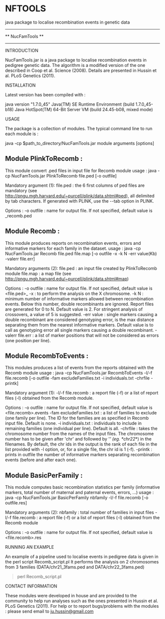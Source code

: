 # NFTOOLS
java package to localise recombination events in genetic data


*************************
**     NucFamTools     **
*************************




INTRODUCTION

NucFamTools.jar is a java package to localise recombination events in pedigree genetic data. The algorithm is a modified version of the one described in Coop et al. Science (2008). Details are presented in Hussin et al. PLoS Genetics (2011).



INSTALLATION



Latest version has been compiled with :

java version "1.7.0_45"
Java(TM) SE Runtime Environment (build 1.7.0_45-b18)
Java HotSpot(TM) 64-Bit Server VM (build 24.45-b08, mixed mode)




USAGE

The package is a collection of modules. The typical command line to run each module is :

java -cp $path_to_directory/NucFamTools.jar module arguments [options]


Module PlinkToRecomb :
--------------------
This module convert .ped files in input file for Recomb module 
 usage : java -cp NucFamTools.jar PlinkToRecomb file.ped [-o outfile]

Mandatory argument (1):
 file.ped : the 6 first columns of ped files are mandatory (see http://pngu.mgh.harvard.edu/~purcell/plink/data.shtml#ped), all delimited by tab characters. If generated with PLINK, use the --tab option in PLINK.

Options :
 -o outfile : name for output file. If not specified, default value is <file>_recomb.ped
 


Module Recomb :
-------------
This module produces reports on recombination events, errors and informative markers for each family in the dataset.
 usage : java -cp NucFamTools.jar Recomb file.ped file.map [-o outfile -x -k N -err value(Kb) -valerr file.err]

Mandatory arguments (2):
 file.ped : an input file created by PlinkToRecomb module
 file.map : a map file (see http://pngu.mgh.harvard.edu/~purcell/plink/data.shtml#map)

Options :
 -o outfile : name for output file. If not specified, default value is <file.ped>_ 
 -x : to perform the analysis on the X chromosome.
 -k N : minimum number of informative markers allowed between recombination events. Below this number, double recombinants are ignored. Report files are generated for 0 to N. Default value is 2. For stringent analysis of crossovers, a value of 5 is suggested.
 -err value : single markers causing a double recombinant are considered genotyping error, <value> is the max distance separating them from the nearest informative markers. Default value is to call as genotyping error all single markers causing a double recombinant.
 -valerr file.err : a list of marker positions that will not be considered as errors (one position per line).



Module RecombToEvents :
---------------------
This modules produces a list of events from the reports obtained with the Recomb module
 usage : java -cp NucFamTools.jar RecombToEvents -l/-f file.recomb [-o outfile -fam excludeFamilies.txt -i individuals.txt -chrfile -printk]

Mandatory argument (1):
 -l/-f file.recomb : a report file (-f) or a list of report files (-l) obtained from the Recomb module.

Options :
 -o outfile : name for output file. If not specified, default value is <file.recomb>.events
 -fam excludeFamilies.txt : a list of families to exclude (one family per line). The ID for the families are as specified in Recomb input file. Default is none.
 -i individuals.txt : individuals to include in remaining families (one individual per line). Default is all.
 -chrfile : takes the chromosome number from the names of the input files. The chromosome number has to be given after 'chr' and followed by '_' (eg. *chr22_*) in the filenames. By default, the chr ids in the output is the rank of each file in the list provided with -l option, or, for a single file, the chr id is 1 (-f). 
 -printk : prints in outfile the number of informative markers separating recombination events (before and after each one).



Module BasicPerFamily :
---------------------
This module computes basic recombination statistics per family (informative markers, total number of maternal and paternal events, errors, ...)
 usage : java -cp NucFamTools.jar BasicPerFamily nbfamily -l/-f file.recomb [-o outfile.res]

Mandatory arguments (2):
 nbfamily : total number of families in input files
 -l/-f file.recomb : a report file (-f) or a list of report files (-l) obtained from the Recomb module

Options :
 -o outfile : name for output file. If not specified, default value is <file.recomb>.res




RUNNING AN EXAMPLE

An example of a pipeline used to localise events in pedigree data is given in the perl script Recomb_script.pl
It performs the analysis on 2 chromosomes from 3 families (DATA/chr21_3fams.ped and DATA/chr22_3fams.ped)

> perl Recomb_script.pl




CONTACT INFORMATION

These modules were developed in house and are provided to the community to help run analyses such as the ones presented in Hussin et al. PLoS Genetics (2011).
For help or to report bugs/problems with the modules : please send email to ju.hussin@gmail.com

